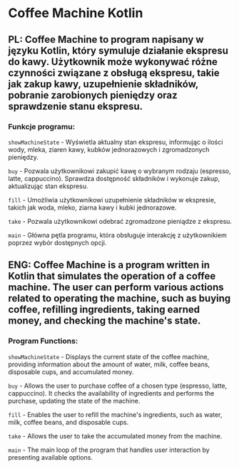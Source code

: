 # Coffee Machine Kotlin
## PL: Coffee Machine to program napisany w języku Kotlin, który symuluje działanie ekspresu do kawy. Użytkownik może wykonywać różne czynności związane z obsługą ekspresu, takie jak zakup kawy, uzupełnienie składników, pobranie zarobionych pieniędzy oraz sprawdzenie stanu ekspresu.

### Funkcje programu:

`showMachineState` - Wyświetla aktualny stan ekspresu, informując o ilości wody, mleka, ziaren kawy, kubków jednorazowych i zgromadzonych pieniędzy.

`buy` - Pozwala użytkownikowi zakupić kawę o wybranym rodzaju (espresso, latte, cappuccino). Sprawdza dostępność składników i wykonuje zakup, aktualizując stan ekspresu.

`fill` - Umożliwia użytkownikowi uzupełnienie składników w ekspresie, takich jak woda, mleko, ziarna kawy i kubki jednorazowe.

`take` - Pozwala użytkownikowi odebrać zgromadzone pieniądze z ekspresu.

`main` - Główna pętla programu, która obsługuje interakcję z użytkownikiem poprzez wybór dostępnych opcji.



## ENG: Coffee Machine is a program written in Kotlin that simulates the operation of a coffee machine. The user can perform various actions related to operating the machine, such as buying coffee, refilling ingredients, taking earned money, and checking the machine's state.

### Program Functions:

`showMachineState` - Displays the current state of the coffee machine, providing information about the amount of water, milk, coffee beans, disposable cups, and accumulated money.

`buy` - Allows the user to purchase coffee of a chosen type (espresso, latte, cappuccino). It checks the availability of ingredients and performs the purchase, updating the state of the machine.

`fill` - Enables the user to refill the machine's ingredients, such as water, milk, coffee beans, and disposable cups.

`take` - Allows the user to take the accumulated money from the machine.

`main` - The main loop of the program that handles user interaction by presenting available options.
